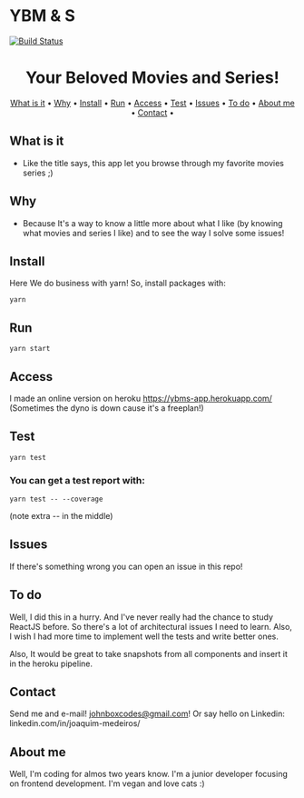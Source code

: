 # YBM & S

[![Build Status](https://travis-ci.com/medeirosjoaquim/ybms-app.svg?token=Nfdt9KzNxomwmeF6q4cR&branch=master)](https://travis-ci.com/medeirosjoaquim/ybms-app)

<h1 align="center">
Your Beloved Movies and Series!
</h1>

<p align="center">
  <a href="#what-is-it">What is it</a> •
  <a href="#why">Why</a> •
  <a href="#install">Install</a> •
  <a href="#run">Run</a> •
  <a href="#access">Access</a> •
  <a href="#test">Test</a> •
  <a href="#issues">Issues</a> •
  <a href="#to-do">To do</a> •
  <a href="#about-me">About me</a> •
  <a href="#contact">Contact</a> •
</p>

## What is it

* Like the title says, this app let you browse through my favorite movies series ;)

## Why

* Because It's a way to know a little more about what I like (by knowing what movies and series I like) and to
see the way I solve some issues!

## Install

Here We do business with yarn! So, install packages with:

```yarn```

## Run

```yarn start```

## Access

I made an online version on heroku https://ybms-app.herokuapp.com/
(Sometimes the dyno is down cause it's a freeplan!)

## Test

```yarn test```

### You can get a test report with:

```yarn test -- --coverage```

(note extra -- in the middle)

## Issues

If there's something wrong you can open an issue in this repo!

## To do

Well, I did this in a hurry. And I've never really had the chance to study ReactJS before. So there's a lot of architectural issues I need to learn.
Also, I wish I had more time to implement well the tests and write better ones.

Also, It would be great to take snapshots from all components and insert
it in the heroku pipeline.

## Contact

Send me and e-mail! johnboxcodes@gmail.com! Or say hello on Linkedin:
linkedin.com/in/joaquim-medeiros/

## About me

Well, I'm coding for almos two years know. I'm a junior developer
focusing on frontend development. I'm vegan and love cats :)

